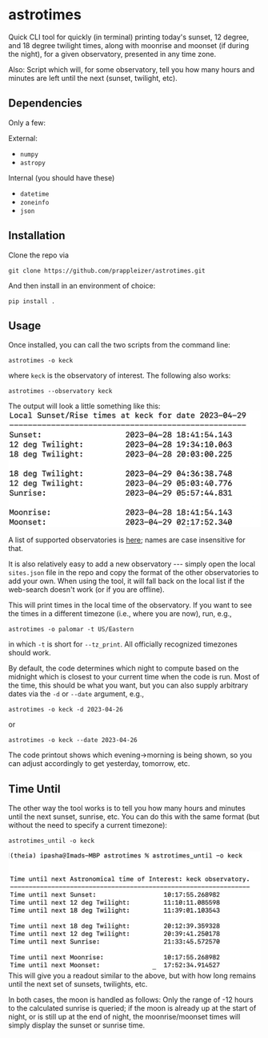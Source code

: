 # astrotimes

Quick CLI tool for quickly (in terminal) printing today's sunset, 12 degree, and 18 degree twilight times, along with moonrise and moonset (if during the night), for a given observatory, presented in any time zone.

Also: Script which will, for some observatory, tell you how many hours and minutes are left until the next (sunset, twilight, etc). 

## Dependencies
Only a few: 

External:
- `numpy`
- `astropy`

Internal (you should have these)
- `datetime`
- `zoneinfo`
- `json`


## Installation 
Clone the repo via 

```
git clone https://github.com/prappleizer/astrotimes.git
```
And then install in an environment of choice: 

```
pip install .
```

## Usage

Once installed, you can call the two scripts from the command line:

```
astrotimes -o keck
```
where `keck` is the observatory of interest. The following also works:

```
astrotimes --observatory keck
```
The output will look a little something like this: 
![image of astrotime output](img/astrotimes.png)

A list of supported observatories is [here](https://github.com/astropy/astropy-data/blob/gh-pages/coordinates/sites.json); names are case insensitive for that.

It is also relatively easy to add a new observatory --- simply open the local `sites.json` file in the repo and copy the format of the other observatories to add your own. When using the tool, it will fall back on the local list if the web-search doesn't work (or if you are offline).

This will print times in the local time of the observatory. If you want to see the times in a different timezone (i.e., where you are now), run, e.g., 

```
astrotimes -o palomar -t US/Eastern
```
in which `-t` is short for `--tz_print`. All officially recognized timezones should work. 

By default, the code determines which night to compute based on the midnight which is closest to your current time when the code is run. Most of the time, this should be what you want, but you can also supply arbitrary dates via the `-d` or `--date` argument, e.g., 

```
astrotimes -o keck -d 2023-04-26
```
or
```
astrotimes -o keck --date 2023-04-26
```

The code printout shows which evening->morning is being shown, so you can adjust accordingly to get yesterday, tomorrow, etc.

## Time Until

The other way the tool works is to tell you how many hours and minutes until the next sunset, sunrise, etc. You can do this with the same format (but without the need to specify a current timezone):

```
astrotimes_until -o keck
```
![image of astrotime until output](img/astrotimes_until.png)
This will give you a readout similar to the above, but with how long remains until the next set of sunsets, twilights, etc. 

In both cases, the moon is handled as follows: Only the range of -12 hours to the calculated sunrise is queried; if the moon is already up at the start of night, or is still up at the end of night, the moonrise/moonset times will simply display the sunset or sunrise time. 



